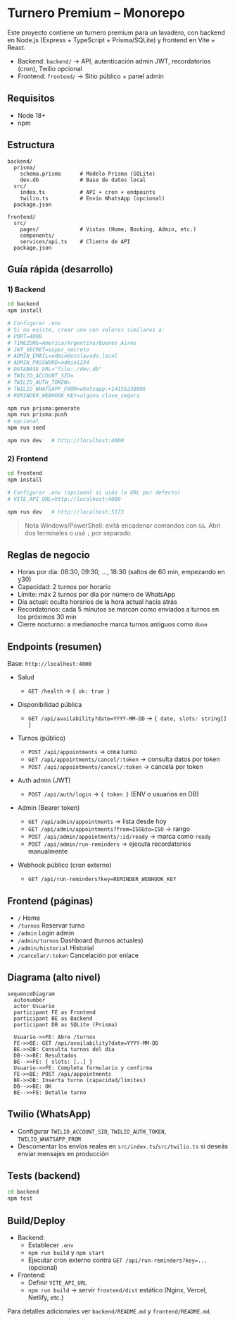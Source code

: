 # Turnero Premium – Monorepo

Este proyecto contiene un turnero premium para un lavadero, con backend en Node.js (Express + TypeScript + Prisma/SQLite) y frontend en Vite + React.

- Backend: `backend/` → API, autenticación admin JWT, recordatorios (cron), Twilio opcional
- Frontend: `frontend/` → Sitio público + panel admin

## Requisitos
- Node 18+
- npm

## Estructura
```
backend/
  prisma/
    schema.prisma      # Modelo Prisma (SQLite)
    dev.db             # Base de datos local
  src/
    index.ts           # API + cron + endpoints
    twilio.ts          # Envío WhatsApp (opcional)
  package.json

frontend/
  src/
    pages/             # Vistas (Home, Booking, Admin, etc.)
    components/
    services/api.ts    # Cliente de API
  package.json
```

## Guía rápida (desarrollo)
### 1) Backend
```bash
cd backend
npm install

# Configurar .env
# Si no existe, crear uno con valores similares a:
# PORT=4000
# TIMEZONE=America/Argentina/Buenos_Aires
# JWT_SECRET=super_secreto
# ADMIN_EMAIL=admin@ecolavado.local
# ADMIN_PASSWORD=admin1234
# DATABASE_URL="file:./dev.db"
# TWILIO_ACCOUNT_SID=
# TWILIO_AUTH_TOKEN=
# TWILIO_WHATSAPP_FROM=whatsapp:+14155238886
# REMINDER_WEBHOOK_KEY=alguna_clave_segura

npm run prisma:generate
npm run prisma:push
# opcional
npm run seed

npm run dev   # http://localhost:4000
```

### 2) Frontend
```bash
cd frontend
npm install

# Configurar .env (opcional si usás la URL por defecto)
# VITE_API_URL=http://localhost:4000

npm run dev   # http://localhost:5173
```

> Nota Windows/PowerShell: evitá encadenar comandos con `&&`. Abrí dos terminales o usá `;` por separado.

## Reglas de negocio
- Horas por día: 08:30, 09:30, …, 18:30 (saltos de 60 min, empezando en y30)
- Capacidad: 2 turnos por horario
- Límite: máx 2 turnos por día por número de WhatsApp
- Día actual: oculta horarios de la hora actual hacia atrás
- Recordatorios: cada 5 minutos se marcan como enviados a turnos en los próximos 30 min
- Cierre nocturno: a medianoche marca turnos antiguos como `done`

## Endpoints (resumen)
Base: `http://localhost:4000`

- Salud
  - `GET /health` → `{ ok: true }`

- Disponibilidad pública
  - `GET /api/availability?date=YYYY-MM-DD` → `{ date, slots: string[] }`

- Turnos (público)
  - `POST /api/appointments` → crea turno
  - `GET /api/appointments/cancel/:token` → consulta datos por token
  - `POST /api/appointments/cancel/:token` → cancela por token

- Auth admin (JWT)
  - `POST /api/auth/login` → `{ token }` (ENV o usuarios en DB)

- Admin (Bearer token)
  - `GET /api/admin/appointments` → lista desde hoy
  - `GET /api/admin/appointments?from=ISO&to=ISO` → rango
  - `POST /api/admin/appointments/:id/ready` → marca como `ready`
  - `POST /api/admin/run-reminders` → ejecuta recordatorios manualmente

- Webhook público (cron externo)
  - `GET /api/run-reminders?key=REMINDER_WEBHOOK_KEY`

## Frontend (páginas)
- `/` Home
- `/turnos` Reservar turno
- `/admin` Login admin
- `/admin/turnos` Dashboard (turnos actuales)
- `/admin/historial` Historial
- `/cancelar/:token` Cancelación por enlace

## Diagrama (alto nivel)
```mermaid
sequenceDiagram
  autonumber
  actor Usuario
  participant FE as Frontend
  participant BE as Backend
  participant DB as SQLite (Prisma)

  Usuario->>FE: Abre /turnos
  FE->>BE: GET /api/availability?date=YYYY-MM-DD
  BE->>DB: Consulta turnos del día
  DB-->>BE: Resultados
  BE-->>FE: { slots: [..] }
  Usuario->>FE: Completa formulario y confirma
  FE->>BE: POST /api/appointments
  BE->>DB: Inserta turno (capacidad/limites)
  DB-->>BE: OK
  BE-->>FE: Detalle turno
```

## Twilio (WhatsApp)
- Configurar `TWILIO_ACCOUNT_SID`, `TWILIO_AUTH_TOKEN`, `TWILIO_WHATSAPP_FROM`
- Descomentar los envíos reales en `src/index.ts`/`src/twilio.ts` si deseás enviar mensajes en producción

## Tests (backend)
```bash
cd backend
npm test
```

## Build/Deploy
- Backend:
  - Establecer `.env`
  - `npm run build` y `npm start`
  - Ejecutar cron externo contra `GET /api/run-reminders?key=...` (opcional)
- Frontend:
  - Definir `VITE_API_URL`
  - `npm run build` → servir `frontend/dist` estático (Nginx, Vercel, Netlify, etc.)

Para detalles adicionales ver `backend/README.md` y `frontend/README.md`.
